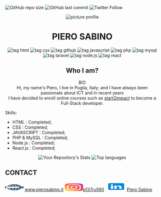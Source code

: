 ![GitHub repo size](https://img.shields.io/github/repo-size/pierre1590/pierre1590?style=plastic)
![GitHub last commit](https://img.shields.io/github/last-commit/pierre1590/pierre1590?style=plastic)
![Twitter Follow](https://img.shields.io/twitter/follow/SabinoPiero?style=social)

<div align="center">
    <img src="https://i.ibb.co/KKnc3X6/Picture-profile-2.jpg"  alt="picture profile" width="200px" height="220px" style="border-radius:10%">
</div>
<h1 align="center"> PIERO SABINO </h1>

<div align="center">

![tag html](https://img.shields.io/static/v1?label=HTML5&message=html5&logo=html5&logoColor=orange&style=plastic&logoWidth=10&labelColor=white)
            ![tag css](https://img.shields.io/static/v1?label=CSS3&message=css3&logo=css3&logoColor=blue&style=plastic&logoWidth=10&labelColor=white)
            ![tag github](https://img.shields.io/static/v1?label=GITHUB&message=github&logo=github&logoColor=black&style=plastic&logoWidth=10&labelColor=white)
            ![tag javascript](https://img.shields.io/static/v1?label=JS&message=javascript&logo=javascript&logoColor=yellow&style=plastic&logoWidth=10)
            ![tag php](https://img.shields.io/static/v1?label=PHP&message=php&logo=php&logoColor=blueviolet&style=plastic&logoWidth=10&labelColor=white)
            ![tag mysql](https://img.shields.io/static/v1?label=MySQL&message=mysql&logo=mysql&logoColor=informational&style=plastic&logoWidth=10&labelColor=white)
             ![tag laravel](https://img.shields.io/static/v1?label=LARAVEL&message=laravel&logo=laravel&logoColor=red&style=plastic&logoWidth=10&labelColor=white)
            ![tag node.js](https://img.shields.io/static/v1?label=NODE.JS&message=node.js&logo=node.js&logoColor=success&style=plastic&logoWidth=10&labelColor=white)
            ![tag react](https://img.shields.io/static/v1?label=REACT.JS&message=react.js&logo=react&logoColor=blue&style=plastic&logoWidth=10&labelColor=white)
            
           
</div>

 <h2 align="center"> Who I am?</h2>
<p align="center">BIO<br/>
Hi, my name's Piero, I live in Puglia, Italy; and I have always been passionate about ICT and in recent years <br/> I have decided to enroll online courses such as <a href="https://www.start2impact.it/">start2impact</a> to become a Full-Stack developer.
</p>

Skills:
- HTML        :    Completed;
- CSS         :    Completed;
- JAVASCRIPT  :    Completed;
- PHP & MySQL :    Completed;
- Node.js     :    Completed;
- React.js    :    Completed;
<div align="center">

![Your Repository's Stats](https://github-readme-stats.vercel.app/api?username=pierre1590&show_icons=true)
![Top languages](https://github-readme-stats.vercel.app/api/top-langs/?username=pierre1590&langs_count=8&show_icons=true&layout=compact)
</div>
       
<h2>CONTACT</h2>
<p>
    <img src="/img/web-search-engine.svg" width="60px" height="25px"> <a href='http://www.pierosabino.it/'>www.pierosabino.it</a>
    <img src="/img/instagram.svg" width="60px" height="25px"><a href="https://www.instagram.com/p137ru590/">p137ru590</a> 
    <img src="/img/linkedin.svg" width="70px" height="30px"><a href="https://www.linkedin.com/in/pierosabino/">Piero Sabino</a> 
</p>